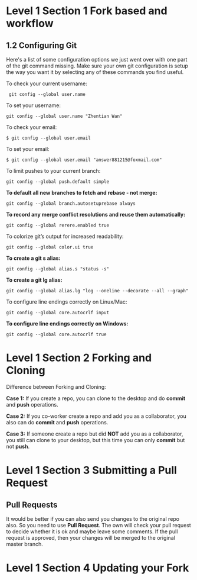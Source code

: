 # Level 1 Section 1 Fork based and workflow
## 1.2 Configuring Git

Here's a list of some configuration options we just went over with one part of the git command missing. Make sure your own git configuration is setup the way you want it by selecting any of these commands you find useful.

To check your current username:

     git config --global user.name
	 
To set your username:

	git config --global user.name "Zhentian Wan"
	
To check your email:

	$ git config --global user.email
	
To set your email:

	$ git config --global user.email "answer881215@foxmail.com"
	
To limit pushes to your current branch:

	git config --global push.default simple
	
**To default all new branches to fetch and rebase - not merge:**

	git config --global branch.autosetuprebase always
	
**To record any merge conflict resolutions and reuse them automatically:**

	git config --global rerere.enabled true
	
To colorize git’s output for increased readability:

	git config --global color.ui true
	
**To create a git s alias:**
	
	git config --global alias.s "status -s"
	
**To create a git lg alias:**

	git config --global alias.lg "log --oneline --decorate --all --graph"
	
To configure line endings correctly on Linux/Mac:

	git config --global core.autocrlf input
	
**To configure line endings correctly on Windows:**

	git config --global core.autocrlf true
	
# Level 1 Section 2 Forking and Cloning

Difference between Forking and Cloning:

**Case 1:**
  If you create a repo, you can clone to the desktop and do **commit** and **push** operations.
  
**Case 2:**
  If you co-worker create a repo and add you as a collaborator, you also can do **commit** and **push** operations.

**Case 3:**
  If someone create a repo but did **NOT** add you as a collaborator, you still can clone to your desktop, but this time you can only **commit** but not **push**.

# Level 1 Section 3 Submitting a Pull Request
## Pull Requests 

It would be better if you can also send you changes to the original repo also. So you need to use **Pull Request**.
The own will check your pull request to decide whether it is ok and maybe leave some comments.
If the pull request is approved, then your changes will be merged to the original master branch.

# Level 1 Section 4 Updating your Fork
